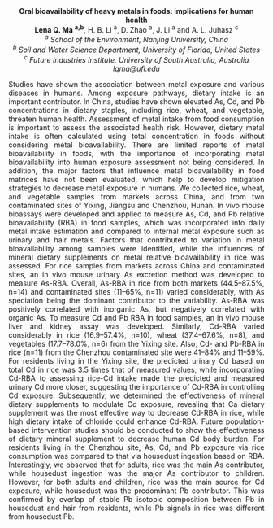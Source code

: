 <center><strong>Oral bioavailability of heavy metals in foods: implications for human
health</strong>

<center><strong>Lena Q. Ma <sup>a,b</sup></strong>, H. B. Li <sup>a</sup>, D. Zhao <sup>a</sup>, J. Li <sup>a</sup> and A. L.
Juhasz <sup>c</sup>

<center><i><sup>a</sup> School of the Environment, Nanjing University, China </i>

<center><i><sup>b</sup> Soil and Water Science Department, University of Florida, United States</i>

<center><i><sup>c</sup> Future Industries Institute, University of South Australia, Australia</i>

<center><i>lqma@ufl.edu</i>

<p style="text-align:justify">Studies have shown the association between metal exposure and various
diseases in humans. Among exposure pathways, dietary intake is an
important contributor. In China, studies have shown elevated As, Cd, and
Pb concentrations in dietary staples, including rice, wheat, and
vegetable, threaten human health. Assessment of metal intake from food
consumption is important to assess the associated health risk. However,
dietary metal intake is often calculated using total concentration in
foods without considering metal bioavailability. There are limited
reports of metal bioavailability in foods, with the importance of
incorporating metal bioavailability into human exposure assessment not
being considered. In addition, the major factors that influence metal
bioavailability in food matrices have not been evaluated, which help to
develop mitigation strategies to decrease metal exposure in humans. We
collected rice, wheat, and vegetable samples from markets across China,
and from two contaminated sites of Yixing, Jiangsu and Chenzhou, Hunan.
In vivo mouse bioassays were developed and applied to measure As, Cd,
and Pb relative bioavailability (RBA) in food samples, which was
incorporated into daily metal intake estimation and compared to internal
metal exposure such as urinary and hair metals. Factors that contributed
to variation in metal bioavailability among samples were identified,
while the influences of mineral dietary supplements on metal relative
bioavailability in rice was assessed. For rice samples from markets
across China and contaminated sites, an in vivo mouse urinary As
excretion method was developed to measure As-RBA. Overall, As-RBA in
rice from both markets (44.5–87.5%, n=14) and contaminated sites
(11–65%, n=11) varied considerably, with As speciation being the
dominant contributor to the variability. As-RBA was positively
correlated with inorganic As, but negatively correlated with organic As.
To measure Cd and Pb RBA in food samples, an in vivo mouse liver and
kidney assay was developed. Similarly, Cd-RBA varied considerably in
rice (16.9–57.4%, n=10), wheat (37.4–67.6%, n=8), and vegetables
(17.7–78.0%, n=6) from the Yixing site. Also, Cd- and Pb-RBA in rice
(n=11) from the Chenzhou contaminated site were 41–84% and 11–59%. For
residents living in the Yixing site, the predicted urinary Cd based on
total Cd in rice was 3.5 times that of measured values, while
incorporating Cd-RBA to assessing rice-Cd intake made the predicted and
measured urinary Cd more closer, suggesting the importance of Cd-RBA in
controlling Cd exposure. Subsequently, we determined the effectiveness
of mineral dietary supplements to modulate Cd exposure, revealing that
Ca dietary supplement was the most effective way to decrease Cd-RBA in
rice, while high dietary intake of chloride could enhance Cd-RBA. Future
population-based intervention studies should be conducted to show the
effectiveness of dietary mineral supplement to decrease human Cd body
burden. For residents living in the Chenzhou site, As, Cd, and Pb
exposure via rice consumption was compared to that via housedust
ingestion based on RBA. Interestingly, we observed that for adults, rice
was the main As contributor, while housedust ingestion was the major As
contributor to children. However, for both adults and children, rice was
the main source for Cd exposure, while housedust was the predominant Pb
contributor. This was confirmed by overlap of stable Pb isotopic
composition between Pb in housedust and hair from residents, while Pb
signals in rice was different from housedust Pb.
